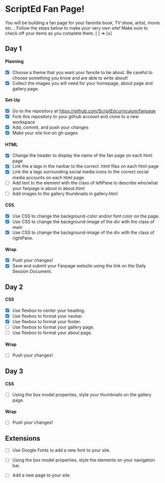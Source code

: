 # ScriptEd Fan Page!
You will be building a fan page for your favorite book, TV show, artist, movie etc... Follow the steps below to make your very own site! 
Make sure to check off your items as you complete them. [ ] => [x]


## Day 1
#### Planning
- [x] Choose a theme that you want your fansite to be about. Be careful to choose something you know and are able to write about!
- [x] Collect the images you will need for your homepage, about page and gallery page.
#### Set-Up
- [x] Go to the repository at https://github.com/ScriptEdcurriculum/fanpage
- [x] Fork this repository to your github account and clone to a new workspace
- [x] Add, commit, and push your changes
- [x] Make your site live on gh-pages
#### HTML
- [x] Change the header to display the name of the fan page on each html page
- [x] Link the a tags in the navbar to the correct .html files on each html page
- [x] Link the a tags surrounding social media icons to the correct social media accounts on each html page
- [ ] Add text to the element with the class of leftPane to describe who/what your fanpage is about in about.html
- [ ] Add images to the gallery thumbnails in gallery.html
#### CSS
- [x] Use CSS to change the background-color and/or font color on the page.
- [x] Use CSS to change the background-image of the div with the class of main
- [x] Use CSS to change the background-image of the div with the class of rightPane.

#### Wrap
- [x] Push your changes!
- [x] Save and submit your Fanpage website using the link on the Daily Session Document.

## Day 2
#### CSS
- [x] Use flexbox to center your heading. 
- [x] Use flexbox to format your navbar.
- [x] Use flexbox to format your footer.
- [ ] Use flexbox to format your gallery page. 
- [ ] Use flexbox to format your about page. 

#### Wrap
- [ ] Push your changes!

## Day 3
#### CSS
- [ ] Using the box model properties, style your thumbnails on the gallery page. 

#### Wrap
- [ ] Push your changes!

## Extensions
- [ ] Use Google Fonts to add a new font to your site.
- [ ] Using the box model properties, style the elements on your navigation bar.
- [ ] Add a new page to your site.

